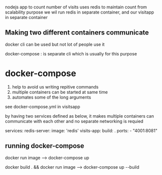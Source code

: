 nodejs app to count number of visits
uses redis to maintain count
from scalability purpose we wil run redis in separate container,
and our visitapp in separate container

## Making two different containers communicate
docker cli  can be used but not lot of people use it

docker-compose : is separate cli which is usually for this purpose

# docker-compose
1. help to avoid us writing repitive commands
2. multiple containers can be started at same time
3. automates some of the long arguments

see docker-compose.yml in visitsapp

by having two services defined as below, it makes multiple containers can communicate with each other and no separate networking is requied

services:
  redis-server:
    image: 'redis'
  visits-app:
    build: .
    ports:
      - "4001:8081"


## running docker-compose
docker run image --> docker-compose up

docker build . && docker run image --> docker-compose up --build